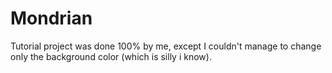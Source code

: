 # Mondrian

Tutorial project was done 100% by me, except I couldn't manage to change only the background color (which is silly i know).
